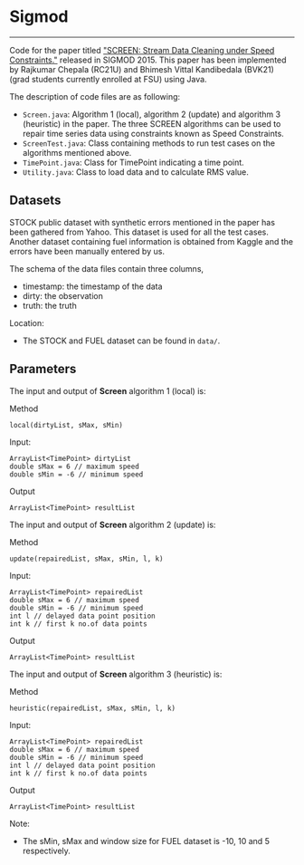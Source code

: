 # Sigmod
------------------
Code for the paper titled ["SCREEN: Stream Data Cleaning under Speed Constraints."](https://dl.acm.org/citation.cfm?doid=2723372.2723730) released in SIGMOD 2015. This paper has been implemented by Rajkumar Chepala (RC21U) and Bhimesh Vittal Kandibedala (BVK21) (grad students currently enrolled at FSU) using Java.

The description of code files are as following:

- `Screen.java`: Algorithm 1 (local), algorithm 2 (update) and algorithm 3 (heuristic) in the paper. The three SCREEN algorithms can be used to repair time series data using constraints known as Speed Constraints.
- `ScreenTest.java`: Class containing methods to run test cases on the algorithms mentioned above.
- `TimePoint.java`: Class for TimePoint indicating a time point.
- `Utility.java`: Class to load data and to calculate RMS value.

Datasets
---------
STOCK public dataset with synthetic errors mentioned in the paper has been gathered from Yahoo. This dataset is used for all the test cases. Another dataset containing fuel information is obtained from Kaggle and the errors have been manually entered by us.

The schema of the data files contain three columns, 

- timestamp: the timestamp of the data
- dirty: the observation
- truth: the truth

Location:

- The STOCK and FUEL dataset can be found in `data/`.

Parameters
-----------
The input and output of **Screen** algorithm 1 (local) is:

Method

```
local(dirtyList, sMax, sMin)
```

Input:

```
ArrayList<TimePoint> dirtyList
double sMax = 6 // maximum speed
double sMin = -6 // minimum speed
```

Output

```
ArrayList<TimePoint> resultList
```
The input and output of **Screen** algorithm 2 (update) is:

Method

```
update(repairedList, sMax, sMin, l, k)
```

Input:

```
ArrayList<TimePoint> repairedList
double sMax = 6 // maximum speed
double sMin = -6 // minimum speed
int l // delayed data point position
int k // first k no.of data points
```

Output

```
ArrayList<TimePoint> resultList
```
The input and output of **Screen** algorithm 3 (heuristic) is:

Method

```
heuristic(repairedList, sMax, sMin, l, k)
```

Input:

```
ArrayList<TimePoint> repairedList
double sMax = 6 // maximum speed
double sMin = -6 // minimum speed
int l // delayed data point position
int k // first k no.of data points
```

Output

```
ArrayList<TimePoint> resultList
```

Note:

- The sMin, sMax and window size for FUEL dataset is -10, 10 and 5 respectively.
